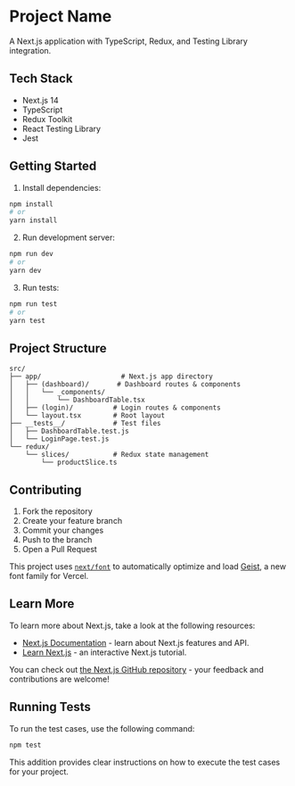 # Project Name

A Next.js application with TypeScript, Redux, and Testing Library integration.

## Tech Stack

- Next.js 14
- TypeScript
- Redux Toolkit
- React Testing Library
- Jest

## Getting Started

1. Install dependencies:
```bash
npm install
# or
yarn install
```

2. Run development server:
```bash
npm run dev
# or
yarn dev
```

3. Run tests:
```bash
npm run test
# or
yarn test
```

## Project Structure

```
src/
├── app/                    # Next.js app directory
│   ├── (dashboard)/       # Dashboard routes & components
│   │   └── _components/   
│   │       └── DashboardTable.tsx
│   ├── (login)/          # Login routes & components
│   └── layout.tsx        # Root layout
├── __tests__/            # Test files
│   ├── DashboardTable.test.js
│   └── LoginPage.test.js
└── redux/
    └── slices/           # Redux state management
        └── productSlice.ts
```

## Contributing

1. Fork the repository
2. Create your feature branch
3. Commit your changes
4. Push to the branch
5. Open a Pull Request

This project uses [`next/font`](https://nextjs.org/docs/app/building-your-application/optimizing/fonts) to automatically optimize and load [Geist](https://vercel.com/font), a new font family for Vercel.

## Learn More

To learn more about Next.js, take a look at the following resources:

- [Next.js Documentation](https://nextjs.org/docs) - learn about Next.js features and API.
- [Learn Next.js](https://nextjs.org/learn) - an interactive Next.js tutorial.

You can check out [the Next.js GitHub repository](https://github.com/vercel/next.js) - your feedback and contributions are welcome!

## Running Tests

To run the test cases, use the following command:

```bash
npm test
```

This addition provides clear instructions on how to execute the test cases for your project.